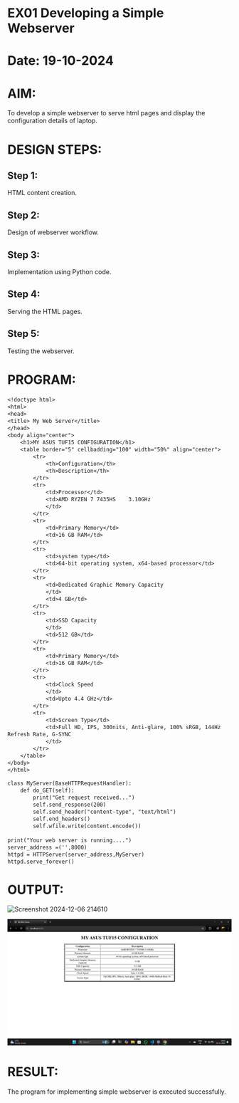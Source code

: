 # EX01 Developing a Simple Webserver

# Date: 19-10-2024
# AIM:
To develop a simple webserver to serve html pages and display the configuration details of laptop.

# DESIGN STEPS:
## Step 1:
HTML content creation.

## Step 2:
Design of webserver workflow.

## Step 3:
Implementation using Python code.

## Step 4:
Serving the HTML pages.

## Step 5:
Testing the webserver.

# PROGRAM:
```
<!doctype html>
<html>
<head>
<title> My Web Server</title>
</head>
<body align="center">
    <h1>MY ASUS TUF15 CONFIGURATION</h1>
    <table border="5" cellbadding="100" width="50%" align="center">
        <tr>
            <th>Configuration</th>
            <th>Description</th>
        </tr>
        <tr>
            <td>Processor</td>
            <td>AMD RYZEN 7 7435HS    3.10GHz
            </td>
        </tr>
        <tr>
            <td>Primary Memory</td>
            <td>16 GB RAM</td>
        </tr>
        <tr>
            <td>system type</td>
            <td>64-bit operating system, x64-based processor</td>
        </tr>
        <tr>
            <td>Dedicated Graphic Memory Capacity
            </td>
            <td>4 GB</td>
        </tr>
        <tr>
            <td>SSD Capacity
            </td>
            <td>512 GB</td>
        </tr>
        <tr>
            <td>Primary Memory</td>
            <td>16 GB RAM</td>
        </tr>
        <tr>
            <td>Clock Speed
            </td>
            <td>Upto 4.4 GHz</td>
        </tr>
        <tr>
            <td>Screen Type</td>
            <td>Full HD, IPS, 300nits, Anti-glare, 100% sRGB, 144Hz Refresh Rate, G-SYNC
            </td>
        </tr>
    </table>
</body>
</html>
```
```
class MyServer(BaseHTTPRequestHandler):
    def do_GET(self):
        print("Get request received...")
        self.send_response(200) 
        self.send_header("content-type", "text/html")       
        self.end_headers()
        self.wfile.write(content.encode())

print("Your web server is running....") 
server_address =('',8000)
httpd = HTTPServer(server_address,MyServer)
httpd.serve_forever()
```





# OUTPUT:
![Screenshot 2024-12-06 214610](https://github.com/user-attachments/assets/62592986-beb1-4cf1-87db-b1bfbfad7961)

![alt text](<Screenshot (13).png>)

# RESULT:
The program for implementing simple webserver is executed successfully.
